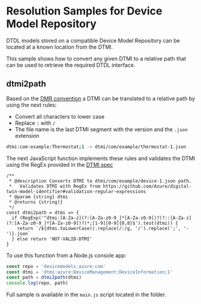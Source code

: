 # Resolution Samples for Device Model Repository

DTDL models stored on a compatible Device Model Repository can be located at a known location from the DTMI.

This sample shows how to convert any given DTMI to a relative path that can be used to retrieve the required DTDL interface.

## dtmi2path

Based on the [DMR convention](https://github.com/Azure/device-models-tools/wiki/Resolution-Convention) a DTMI can be translated to a relative path by using the next rules:

- Convert all characters to lower case
- Replace `:` with `/`
- The file name is the last DTMI segment with the version and the `.json` extension

```bash
dtmi:com:example:Thermostat;1 -> dtmi/com/example/thermostat-1.json
```

The next JavaScript function implements these rules and validates the DTMI using the RegEx provided in the [DTMI spec](https://github.com/Azure/digital-twin-model-identifier#validation-regular-expressions)

```JS
/**
 * @description Converts DTMI to dtmi/com/example/device-1.json path.
 *   Validates DTMI with RegEx from https://github.com/Azure/digital-twin-model-identifier#validation-regular-expressions
 * @param {string} dtmi
 * @returns {string)}
 */
const dtmi2path = dtmi => {
  if (RegExp('^dtmi:[A-Za-z](?:[A-Za-z0-9_]*[A-Za-z0-9])?(?::[A-Za-z](?:[A-Za-z0-9_]*[A-Za-z0-9])?)*;[1-9][0-9]{0,8}$').test(dtmi)) {
    return `/${dtmi.toLowerCase().replace(/:/g, '/').replace(';', '-')}.json`
  } else return 'NOT-VALID-DTMI'
}
```

To use this function from a Node.js console app:

```js
const repo = 'devicemodels.azure.com'
const dtmi = 'dtmi:azure:DeviceManagement:DeviceInformation;1'
const path = dtmi2path(dtmi)
console.log(repo, path)
```

Full sample is available in the `main.js` script located in the folder.
